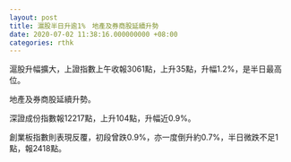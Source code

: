 ```yaml
---
layout: post
title: 滬股半日升逾1%　地產及券商股延續升勢
date: 2020-07-02 11:38:16.000000000 +08:00
categories: rthk
---
```


滬股升幅擴大，上證指數上午收報3061點，上升35點，升幅1.2%，是半日最高位。

地產及券商股延續升勢。

深證成份指數報12217點，上升104點，升幅近0.9%。

創業板指數則表現反覆，初段曾跌0.9%，亦一度倒升約0.7%，半日微跌不足1點，報2418點。
